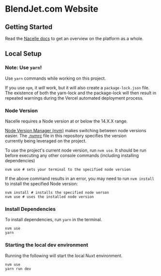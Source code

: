 # BlendJet.com Website

## Getting Started

Read the [Nacelle docs](https://docs.getnacelle.com) to get an overview on the platform as a whole.

## Local Setup

### Note: Use `yarn`!

Use `yarn` commands while working on this project.

If you use `npm`, it _will_ work, but it will also create a `package-lock.json` file. The existence of both the yarn-lock and the package-lock will then result in repeated warnings during the Vercel automated deployment process.

### Node Version

Nacelle requires a Node version at or below the 14.X.X range.

[Node Version Manager (nvm)](https://github.com/nvm-sh/nvm) makes switching between node versions easier. The [.nvmrc](./.nvmrc) file in this repository specifies the version currently being leveraged on the project.

To use the project's current node version, run `nvm use`. It should be run before executing any other console commands (including installing dependencies)

```
nvm use # sets your terminal to the specified node version
```

If the above command results in an error, you may need to run `nvm install` to install the specified Node version:

```
nvm install # installs the specified node verson
nvm use # uses the installed node version
```

### Install Dependencies

To install dependencies, run `yarn` in the terminal.

```
nvm use
yarn
```

### Starting the local dev environment

Running the following will start the local Nuxt environment.

```
nvm use
yarn run dev
```

